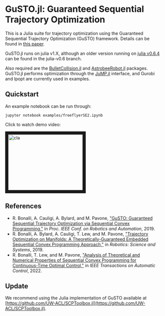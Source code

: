 # GuSTO.jl: Guaranteed Sequential Trajectory Optimization

This is a Julia suite for trajectory optimization using the Guaranteed Sequential Trajectory Optimization (GuSTO) framework. Details can be found in [this paper](https://arxiv.org/abs/1903.00155).

GuSTO.jl runs on julia v1.X, although an older version running on [julia v0.6.4](https://julialang.org/downloads/oldreleases.html) can be found in the julia-v0.6 branch.

Also required are the [BulletCollision.jl](https://github.com/StanfordASL/BulletCollision.jl) and [AstrobeeRobot.jl](https://github.com/StanfordASL/AstrobeeRobot.jl) packages. GuSTO.jl performs optimization through the [JuMP.jl](https://github.com/JuliaOpt/JuMP.jl) interface, and Gurobi and Ipopt are currently used in examples.

## Quickstart
An example notebook can be run through:
```
jupyter notebook examples/freeflyerSE2.ipynb 
```

Click to watch demo video:

<a href="https://www.youtube.com/watch?v=GHehE-If5nY" target="_blank"><img src="https://img.youtube.com/vi/GHehE-If5nY/0.jpg" 
alt="cla" width="240" height="180" border="10" /></a>

## References
* R. Bonalli, A. Cauligi, A. Bylard, and M. Pavone, ["GuSTO: Guaranteed Sequential Trajectory Optimization via Sequential Convex Programming,"](https://arxiv.org/abs/1903.00155) in *Proc. IEEE Conf. on Robotics and Automation*, 2019.
* R. Bonalli, A. Bylard, A. Cauligi, T. Lew, and M. Pavone, ["Trajectory Optimization on Manifolds: A Theoretically-Guaranteed Embedded Sequential Convex Programming Approach,"](https://arxiv.org/abs/1903.00155) in *Robotics: Science and Systems*, 2019.
* R. Bonalli, T. Lew, and M. Pavone, ["Analysis of Theoretical and Numerical Properties of Sequential Convex Programming for Continuous-Time Optimal Control,"](https://arxiv.org/abs/2009.05038) in *IEEE Transactions on Automatic Control*, 2022.

## Update
We recommend using the Julia implementation of GuSTO available at [https://github.com/UW-ACL/SCPToolbox.jl](https://github.com/UW-ACL/SCPToolbox.jl).
